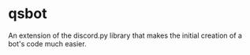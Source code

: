 # qsbot

An extension of the discord.py library that makes the initial creation of a bot's code much easier.


